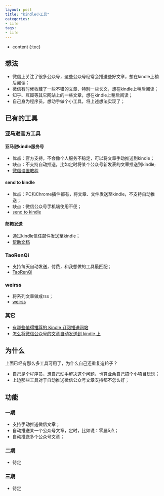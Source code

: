 ```yaml
---
layout: post
title: "kindle小工具"
categories: 
- Life
tags:
- Life
---
```


* content
{:toc}

## 想法
* 微信上关注了很多公众号，这些公众号经常会推送些好文章，想在kindle上稍后阅读；
* 微信有时候收藏了一些不错的文章、特别一些长文，想在kindle上稍后阅读；
* 知乎、豆瓣等其它网站上的一些文章，想在kindle上稍后阅读；
* 自己身为程序员，想动手做个小工具，将上述想法实现了；

## 已有的工具

### 亚马逊官方工具

#### 亚马逊kindle服务号
* 优点：官方支持，不会像个人服务不稳定，可以将文章手动推送到kindle；
* 缺点：不支持自动推送，比如定时将某个公众号新发表的文章推送到kindle;
* [微信设置教程](http://mp.weixin.qq.com/s?__biz=MzAxMTAzNDM2OQ==&mid=203661957&idx=1&sn=92ff00865b49bc34d0cf4e853e678571#rd)

#### send to kindle
* 优点：PC和Chrome插件都有，将文章、文件发送至kindle，不支持自动推送；
* 缺点：微信公众号手机端使用不便；
* [send to kindle](http://www.amazon.com/gp/sendtokindle)

#### 邮箱发送
* 通过kindle信任邮件发送至kindle；  
* [帮助文档](https://www.amazon.cn/gp/help/customer/display.html/ref=hp_bc_nav?ie=UTF8&nodeId=201706240)

### TaoRenQi
* 支持每天自动发送，付费，和我想做的工具最匹配；
* [TaoRenQi](http://vip.taorenqi.com/index.shtml)

### weirss
* 将系列文章做成rss；
* [weirss](http://weirss.me/)

### 其它
* [有哪些值得推荐的 Kindle 订阅推送网站](https://www.zhihu.com/question/20093221)
* [怎么将微信公众号的文章自动发送到 kindle 上](https://www.zhihu.com/question/31461251)

## 为什么
上面已经有那么多工具可用了，为什么自己还重复造轮子？  

* 自己是个程序员，想自己动手解决这个问题，也算业余自己搞个小项目玩玩；
* 上边那些工具对于自动推送微信公众号文章支持都不怎么好；

## 功能

### 一期
* 支持手动推送微信文章；
* 自动推送某一个公众号文章，定时，比如说：零晨5点；
* 自动推送多个公众号文章；

### 二期
* 待定

### 三期
* 待定


